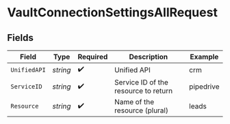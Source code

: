 # VaultConnectionSettingsAllRequest


## Fields

| Field                                | Type                                 | Required                             | Description                          | Example                              |
| ------------------------------------ | ------------------------------------ | ------------------------------------ | ------------------------------------ | ------------------------------------ |
| `UnifiedAPI`                         | *string*                             | :heavy_check_mark:                   | Unified API                          | crm                                  |
| `ServiceID`                          | *string*                             | :heavy_check_mark:                   | Service ID of the resource to return | pipedrive                            |
| `Resource`                           | *string*                             | :heavy_check_mark:                   | Name of the resource (plural)        | leads                                |